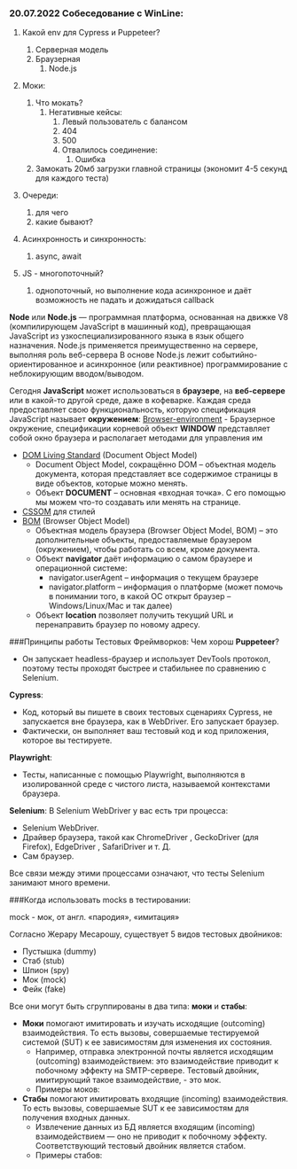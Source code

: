 ### 20.07.2022 Собеседование с WinLine:

1. Какой env для Cypress и Puppeteer? 
   1. Серверная модель
   2. Браузерная
      1. Node.js

2. Моки:
   1. Что мокать? 
      1. Негативные кейсы:
         1. Левый пользователь с балансом
         2. 404
         3. 500
         4. Отвалилось соединение:
            1. Ошибка
   2. Замокать 20мб загрузки главной страницы (экономит 4-5 секунд для каждого теста)

3. Очереди:
   1. для чего
   2. какие бывают?
    
4. Асинхронность и синхронность:
   1. async, await

5. JS - многопоточный?
   1. однопоточный, но выполнение кода асинхронное и даёт возможность не падать и дожидаться callback


**Node** или **Node.js** — программная платформа, основанная на движке V8 (компилирующем JavaScript в машинный код), 
превращающая JavaScript из узкоспециализированного языка в язык общего назначения.
Node.js применяется преимущественно на сервере, выполняя роль веб-сервера
В основе Node.js лежит событийно-ориентированное и асинхронное (или реактивное) программирование с неблокирующим вводом/выводом.

Сегодня **JavaScript** может использоваться в **браузере**, на **веб-сервере** или в какой-то другой среде, даже в кофеварке. 
Каждая среда предоставляет свою функциональность, которую спецификация JavaScript называет **окружением**:
[Browser-environment](https://learn.javascript.ru/browser-environment) - Браузерное окружение, спецификации
корневой объект **WINDOW** представляет собой окно браузера и располагает методами для управления им
* [DOM Living Standard](https://dom.spec.whatwg.org/) (Document Object Model)
  * Document Object Model, сокращённо DOM – объектная модель документа, которая представляет все содержимое страницы в виде объектов, которые можно менять.
  * Объект **DOCUMENT** – основная «входная точка». С его помощью мы можем что-то создавать или менять на странице.
* [CSSOM](https://www.w3.org/TR/cssom-1/) для стилей
* [BOM](https://learn.javascript.ru/browser-environment#bom-browser-object-model) (Browser Object Model) 
  * Объектная модель браузера (Browser Object Model, BOM) – это дополнительные объекты, предоставляемые браузером (окружением), чтобы работать со всем, кроме документа.
  * Объект **navigator** даёт информацию о самом браузере и операционной системе:
    * navigator.userAgent – информация о текущем браузере
    * navigator.platform – информация о платформе (может помочь в понимании того, в какой ОС открыт браузер – Windows/Linux/Mac и так далее)
  * Объект **location** позволяет получить текущий URL и перенаправить браузер по новому адресу.

###Принципы работы Тестовых Фреймворков:
Чем хорош **Puppeteer**?
* Он запускает headless-браузер и использует DevTools протокол, поэтому тесты проходят быстрее и стабильнее по сравнению с Selenium.

**Cypress**:
* Код, который вы пишете в своих тестовых сценариях Cypress, не запускается вне браузера, как в WebDriver. Его запускает браузер.  
* Фактически, он выполняет ваш тестовый код и код приложения, которое вы тестируете.  

**Playwright**:
* Тесты, написанные с помощью Playwright, выполняются в изолированной среде с чистого листа, называемой контекстами браузера.

**Selenium**:
В Selenium WebDriver у вас есть три процесса:
* Selenium WebDriver.
* Драйвер браузера, такой как ChromeDriver , GeckoDriver (для Firefox), EdgeDriver , SafariDriver и т. Д.
* Cам браузер.

Все связи между этими процессами означают, что тесты Selenium занимают много времени. 

###Когда использовать mocks в тестировании:

mock - мок, от англ. «пародия», «имитация»

Согласно Жерару Месарошу, существует 5 видов тестовых двойников:
* Пустышка (dummy)
* Стаб (stub)
* Шпион (spy)
* Мок (mock)
* Фейк (fake)

Все они могут быть сгруппированы в два типа: **моки** и **стабы**:
* **Моки** помогают имитировать и изучать исходящие (outcoming) взаимодействия. То есть вызовы, совершаемые тестируемой системой (SUT) к ее зависимостям для изменения их состояния.
  * Например, отправка электронной почты является исходящим (outcoming) взаимодействием: это взаимодействие приводит к побочному эффекту на SMTP-сервере. Тестовый двойник, имитирующий такое взаимодействие, - это мок.
  * Примеры моков:
* **Стабы** помогают имитировать входящие (incoming) взаимодействия. То есть вызовы, совершаемые SUT к ее зависимостям для получения входных данных.
  * Извлечение данных из БД является входящим (incoming) взаимодействием — оно не приводит к побочному эффекту. Соответствующий тестовый двойник является стабом.
  * Примеры стабов:


